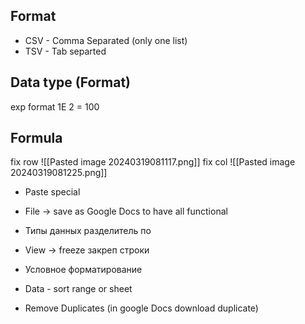 ## Format
- CSV - Comma Separated (only one list)
- TSV - Tab separted

## Data type (Format)
exp format 1E 2 = 100

## Formula
fix row
![[Pasted image 20240319081117.png]]
fix col
![[Pasted image 20240319081225.png]]

- Paste special

- File -> save as Google Docs to have all functional
- Типы данных разделитель по
- View -> freeze закреп строки
- Условное форматирование
- Data - sort range or sheet
- Remove Duplicates (in google Docs download duplicate)